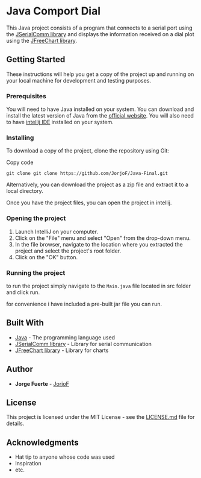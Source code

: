 
# Java Comport Dial

This Java project consists of a program that connects to a serial port using the [JSerialComm library](https://github.com/Fazecast/jSerialComm) and displays the information received on a dial plot using the [JFreeChart library](https://github.com/jfree/jfreechart).

## Getting Started

These instructions will help you get a copy of the project up and running on your local machine for development and testing purposes.

### Prerequisites

You will need to have Java installed on your system. You can download and install the latest version of Java from the [official website](https://www.java.com/en/download/). You will also need to have [intellij IDE](https://www.jetbrains.com/idea/) installed on your system.

### Installing

To download a copy of the project, clone the repository using Git:

Copy code

`git clone git clone https://github.com/JorjoF/Java-Final.git` 

Alternatively, you can download the project as a zip file and extract it to a local directory.

Once you have the project files, you can open the project in intellij.

### Opening the project

1.  Launch IntelliJ on your computer.
2.  Click on the "File" menu and select "Open" from the drop-down menu.
3.  In the file browser, navigate to the location where you extracted the project and select the project's root folder.
4.  Click on the "OK" button.

### Running the project
to run the project simply navigate to the ``Main.java`` file located in src folder and click run.

for convenience i have included a pre-built jar file you can run.


## Built With

-   [Java](https://www.java.com/en/) - The programming language used
-   [JSerialComm library](https://github.com/Fazecast/jSerialComm) - Library for serial communication
-   [JFreeChart library](https://github.com/jfree/jfreechart) - Library for charts

## Author

-   **Jorge Fuerte** - [JorjoF](https://github.com/JorjoF)

## License

This project is licensed under the MIT License - see the [LICENSE.md](LICENSE.md) file for details.

## Acknowledgments

-   Hat tip to anyone whose code was used
-   Inspiration
-   etc.
